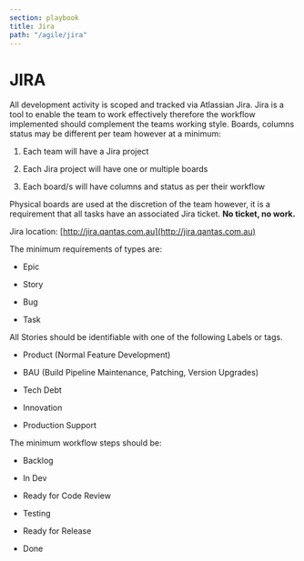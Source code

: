 ```yaml
---
section: playbook
title: Jira
path: "/agile/jira"
---
```


# JIRA

All development activity is scoped and tracked via Atlassian Jira. Jira
is a tool to enable the team to work effectively therefore the workflow
implemented should complement the teams working style. Boards, columns
status may be different per team however at a minimum:

1.  Each team will have a Jira project

2.  Each Jira project will have one or multiple boards

3.  Each board/s will have columns and status as per their workflow

Physical boards are used at the discretion of the team however, it is a
requirement that all tasks have an associated Jira ticket. **No ticket,
no work.**

Jira location:
[http://jira.qantas.com.au](http://jira.qantas.com.au)

The minimum requirements of types are:

- Epic

- Story

- Bug

- Task

All Stories should be identifiable with one of the following Labels or
tags.

- Product (Normal Feature Development)

- BAU (Build Pipeline Maintenance, Patching, Version Upgrades)

- Tech Debt

- Innovation

- Production Support

The minimum workflow steps should be:

- Backlog

- In Dev

- Ready for Code Review

- Testing

- Ready for Release

- Done
